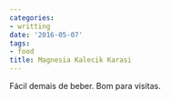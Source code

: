 ```yaml
---
categories:
- writting
date: '2016-05-07'
tags:
- food
title: Magnesia Kalecik Karasi
---
```


Fácil demais de beber. Bom para visitas.

